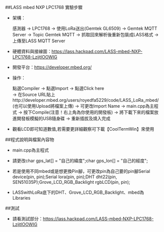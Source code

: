 ##LASS mbed NXP LPC1768 實驗步驟

* 架構：

	感測器 -> LPC1768 -> 使用LoRa送出(Gemtek GL6509) 
	-> Gemtek MQTT Server -> Topic Gemtek MQTT 
	-> 抓取回來解析後重新包裝成LASS格式 
	-> 上傳至LASS MQTT Server

* 硬體資料與接線圖：https://lass.hackpad.com/LASS-mbed-NXP-LPC1768-LzijtlOOWIG

* 開發平台：https://developer.mbed.org/

* 操作：

	點選Compiler -> 點選Import -> 點選Click here  
	-> 在Source URL貼上http://developer.mbed.org/users/royedfa5229/code/LASS_LoRa_mbed/ (也可以使用Upload將檔案上傳)
	-> 可更改Import Name -> main.cpp為主程式 
	-> 按下Compile(注意！右上角為你使用的開發板) 
	-> 將下載下來的檔案放進開發板模擬的USB隨身碟 
	-> 重新插拔及燒入完成

* 觀看LCD即可知道數值,若需要更詳細觀察可下載【CoolTermWin】來使用

##程式說明與檔案內容物

* main.cpp為主程式

* 請更改char gps_lat[] = "自己的緯度";char gps_lon[] = "自己的經度";

* 若是使用不同mbed或是想更換Pin腳，可更改pin為自己要的pin腳Serial device(pin, pin);Serial lora(pin, pin);DHT dht22(pin, SEN51035P);Grove_LCD_RGB_Backlight rgbLCD(pin, pin);

* LASSwithLoRa底下的DHT、Grove_LCD_RGB_Backlight、mbed為Libraries

##測試

* 請看測試部分：https://lass.hackpad.com/LASS-mbed-NXP-LPC1768-LzijtlOOWIG
